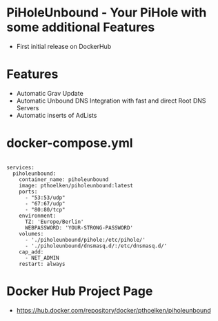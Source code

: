 # PiHoleUnbound - Your PiHole with some additional Features
* First initial release on DockerHub

# Features
* Automatic Grav Update
* Automatic Unbound DNS Integration with fast and direct Root DNS Servers
* Automatic inserts of AdLists 

# docker-compose.yml

```version: "3.4"

services:
  piholeunbound:
    container_name: piholeunbound
    image: pthoelken/piholeunbound:latest
    ports:
      - "53:53/udp"
      - "67:67/udp"
      - "80:80/tcp"
    environment:
      TZ: 'Europe/Berlin'
      WEBPASSWORD: 'YOUR-STRONG-PASSWORD'
    volumes:
      - './piholeunbound/pihole:/etc/pihole/'
      - './piholeunbound/dnsmasq.d/:/etc/dnsmasq.d/'
    cap_add:
      - NET_ADMIN
    restart: always
```

# Docker Hub Project Page
* https://hub.docker.com/repository/docker/pthoelken/piholeunbound